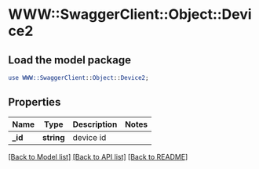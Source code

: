 # WWW::SwaggerClient::Object::Device2

## Load the model package
```perl
use WWW::SwaggerClient::Object::Device2;
```

## Properties
Name | Type | Description | Notes
------------ | ------------- | ------------- | -------------
**_id** | **string** | device id | 

[[Back to Model list]](../README.md#documentation-for-models) [[Back to API list]](../README.md#documentation-for-api-endpoints) [[Back to README]](../README.md)


